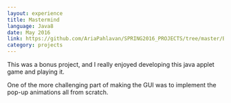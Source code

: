 ```yaml
---
layout: experience
title: Mastermind
language: Java8
date: May 2016
link: https://github.com/AriaPahlavan/SPRING2016_PROJECTS/tree/master/BonusProject_Mastermind
category: projects
---
```

This was a bonus project, and I really enjoyed developing this java applet game and playing it. 

One of the more challenging part of making the GUI was to implement the pop-up animations all from scratch. 